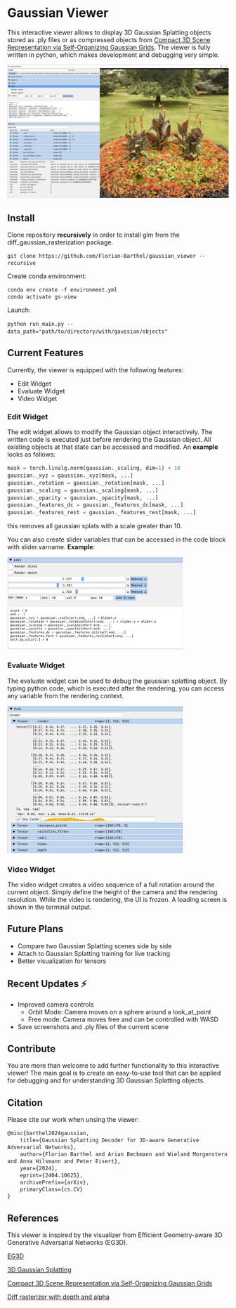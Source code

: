 # Gaussian Viewer
This interactive viewer allows to display 3D Gaussian Splatting objects
stored as .ply files or as compressed objects from 
<a href="https://fraunhoferhhi.github.io/Self-Organizing-Gaussians/">Compact 3D Scene Representation via Self-Organizing Gaussian Grids</a>.
The viewer is fully written in python, which makes development and debugging very simple.

<img src="images/full.png">

## Install
Clone repository **recursively** in order to install glm from the diff_gaussian_rasterization package.
```
git clone https://github.com/Florian-Barthel/gaussian_viewer --recursive
```

Create conda environment:

```
conda env create -f environment.yml
conda activate gs-view
```

Launch:

`
python run_main.py --data_path="path/to/directory/with/gaussian/objects"
`

## Current Features

Currently, the viewer is equipped with the following features:
- Edit Widget
- Evaluate Widget
- Video Widget

### Edit Widget
The edit widget allows to modify the Gaussian object interactively. The written code
is executed just before rendering the Gaussian object. All existing objects at that 
state can be accessed and modified. An **example** looks as follows:

````py
mask = torch.linalg.norm(gaussian._scaling, dim=1) < 10
gaussian._xyz = gaussian._xyz[mask, ...]
gaussian._rotation = gaussian._rotation[mask, ...]
gaussian._scaling = gaussian._scaling[mask, ...]
gaussian._opacity = gaussian._opacity[mask, ...]
gaussian._features_dc = gaussian._features_dc[mask, ...]
gaussian._features_rest = gaussian._features_rest[mask, ...]
````
this removes all gaussian splats with a scale greater than 10.

You can also create slider variables that can be accessed in the code block with slider.varname. **Example**:

<img src="images/slider.png" style="width: 400px">


### Evaluate Widget
The evaluate widget can be used to debug the gaussian splatting object. By typing
python code, which is executed after the rendering, you can access any variable 
from the rendering context.

<img src="images/eval.png" style="width: 400px">

### Video Widget
The video widget creates a video sequence of a full rotation around the current object.
Simply define the height of the camera and the rendering resolution. While the video is
rendering, the UI is frozen. A loading screen is shown in the terminal output.

## Future Plans
- Compare two Gaussian Splatting scenes side by side
- Attach to Gaussian Splatting training for live tracking
- Better visualization for tensors 

## Recent Updates ⚡ 
- Improved camera controls
  - Orbit Mode: Camera moves on a sphere around a look_at_point
  - Free mode: Camera moves free and can be controlled with WASD
- Save screenshots and .ply files of the current scene

## Contribute
You are more than welcome to add further functionality to this interactive viewer!
The main goal is to create an easy-to-use tool that can be applied for debugging and for understanding
3D Gaussian Splatting objects. 


## Citation
Please cite our work when unsing the viewer:
```
@misc{barthel2024gaussian,
    title={Gaussian Splatting Decoder for 3D-aware Generative Adversarial Networks}, 
    author={Florian Barthel and Arian Beckmann and Wieland Morgenstern and Anna Hilsmann and Peter Eisert},
    year={2024},
    eprint={2404.10625},
    archivePrefix={arXiv},
    primaryClass={cs.CV}
}
```

## References
This viewer is inspired by the visualizer from Efficient Geometry-aware 3D Generative Adversarial 
Networks (EG3D).

<a href="https://github.com/NVlabs/eg3d">EG3D</a>

<a href="https://repo-sam.inria.fr/fungraph/3d-gaussian-splatting/"> 3D Gaussian Splatting</a>

<a href="https://fraunhoferhhi.github.io/Self-Organizing-Gaussians/">Compact 3D Scene Representation via Self-Organizing Gaussian Grids</a>

<a href="https://github.com/slothfulxtx/diff-gaussian-rasterization">Diff rasterizer with depth and alpha</a>
